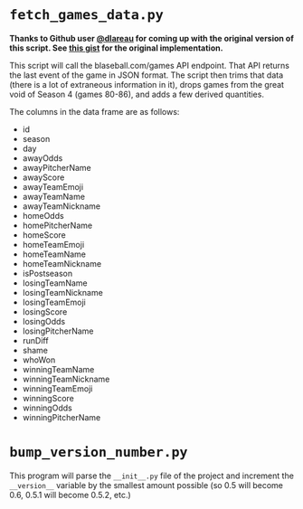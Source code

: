 # `fetch_games_data.py`

**Thanks to Github user [@dlareau](https://github.com/dlareau) for
coming up with the original version of this script. See
[this gist](https://gist.github.com/dlareau/c28c54937a16fdd7edac5bda9b8e936d)
for the original implementation.**

This script will call the blaseball.com/games API endpoint.
That API returns the last event of the game in JSON format.
The script then trims that data (there is a lot of extraneous
information in it), drops games from the great void of Season 4
(games 80-86), and adds a few derived quantities.

The columns in the data frame are as follows:

* id
* season
* day
* awayOdds
* awayPitcherName
* awayScore
* awayTeamEmoji
* awayTeamName
* awayTeamNickname
* homeOdds
* homePitcherName
* homeScore
* homeTeamEmoji
* homeTeamName
* homeTeamNickname
* isPostseason
* losingTeamName
* losingTeamNickname
* losingTeamEmoji
* losingScore
* losingOdds
* losingPitcherName
* runDiff
* shame
* whoWon
* winningTeamName
* winningTeamNickname
* winningTeamEmoji
* winningScore
* winningOdds
* winningPitcherName

# `bump_version_number.py`

This program will parse the `__init__.py` file of the project and
increment the `__version__` variable by the smallest amount possible
(so 0.5 will become 0.6, 0.5.1 will become 0.5.2, etc.)
